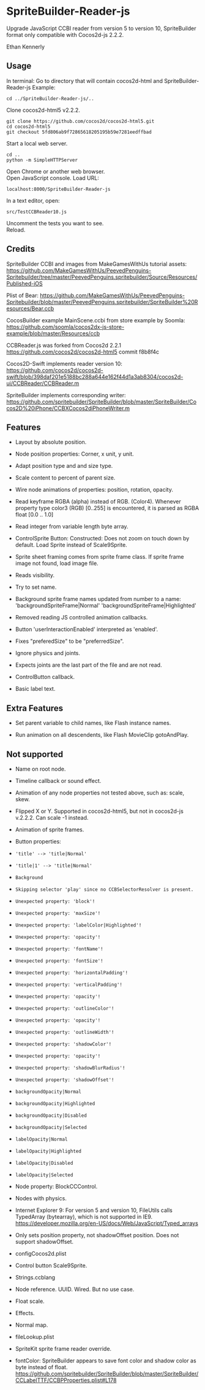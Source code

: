 SpriteBuilder-Reader-js
=======================

Upgrade JavaScript CCBI reader from version 5 to version 10, SpriteBuilder format only compatible with Cocos2d-js 2.2.2.

Ethan Kennerly


Usage
-----

In terminal:
Go to directory that will contain cocos2d-html and SpriteBuilder-Reader-js
Example:

    cd ../SpriteBuilder-Reader-js/..

Clone cocos2d-html5 v2.2.2.

    git clone https://github.com/cocos2d/cocos2d-html5.git 
    cd cocos2d-html5
    git checkout 5fd806ab9f72865618205195b59e7281eedffbad

Start a local web server.

    cd ..
    python -m SimpleHTTPServer

Open Chrome or another web browser.  
Open JavaScript console.
Load URL:

    localhost:8000/SpriteBuilder-Reader-js

In a text editor, open:

    src/TestCCBReader10.js

Uncomment the tests you want to see.  
Reload.


Credits
-------

SpriteBuilder CCBI and images from MakeGamesWithUs tutorial assets:
<https://github.com/MakeGamesWithUs/PeevedPenguins-Spritebuilder/tree/master/PeevedPenguins.spritebuilder/Source/Resources/Published-iOS>

Plist of Bear:
<https://github.com/MakeGamesWithUs/PeevedPenguins-Spritebuilder/blob/master/PeevedPenguins.spritebuilder/SpriteBuilder%20Resources/Bear.ccb>

CocosBuilder example MainScene.ccbi from store example by Soomla:
<https://github.com/soomla/cocos2dx-js-store-example/blob/master/Resources/ccb>

CCBReader.js was forked from Cocos2d 2.2.1
<https://github.com/cocos2d/cocos2d-html5>
commit f8b8f4c

Cocos2D-Swift implements reader version 10:
<https://github.com/cocos2d/cocos2d-swift/blob/398daf201e5188bc288a644e162f44d1a3ab8304/cocos2d-ui/CCBReader/CCBReader.m>

SpriteBuilder implements corresponding writer:
<https://github.com/spritebuilder/SpriteBuilder/blob/master/SpriteBuilder/Cocos2D%20iPhone/CCBXCocos2diPhoneWriter.m>


Features
--------

 * Layout by absolute position.

 * Node position properties:  Corner, x unit, y unit.
 
 * Adapt position type and and size type.

 * Scale content to percent of parent size.

 * Wire node animations of properties: position, rotation, opacity.

 * Read keyframe RGBA (alpha) instead of RGB.  (Color4).  Whenever property type color3 (RGB) [0..255] is encountered, it is parsed as RGBA float [0.0 .. 1.0]
  
 * Read integer from variable length byte array.
  
 * ControlSprite Button:
       Constructed:  Does not zoom on touch down by default.
       Load Sprite instead of Scale9Sprite.
 
 * Sprite sheet framing comes from sprite frame class.
   If sprite frame image not found, load image file.
  
 * Reads visibility.
 
 * Try to set name.
  
 * Background sprite frame names updated from number to a name:
   'backgroundSpriteFrame|Normal'
   'backgroundSpriteFrame|Highlighted' 
 
 * Removed reading JS controlled animation callbacks.

 * Button 'userInteractionEnabled' interpreted as 'enabled'.

 * Fixes "preferedSize" to be "preferredSize".

 * Ignore physics and joints.  
 
 * Expects joints are the last part of the file and are not read.

 * ControlButton callback.

 * Basic label text.


Extra Features
--------------

 * Set parent variable to child names, like Flash instance names.

 * Run animation on all descendents, like Flash MovieClip gotoAndPlay.


Not supported
-------------

 * Name on root node.

 * Timeline callback or sound effect.

 * Animation of any node properties not tested above, such as: scale, skew.

 * Flipped X or Y.  Supported in cocos2d-html5, but not in cocos2d-js v.2.2.2.  Can scale -1 instead.

 * Animation of sprite frames.
 
 * Button properties:
 *     'title' --> 'title|Normal'
 *     'title|1' --> 'title|Normal'
 *     Background 
 *     Skipping selector 'play' since no CCBSelectorResolver is present.
 *     Unexpected property: 'block'!
 *     Unexpected property: 'maxSize'!
 *     Unexpected property: 'labelColor|Highlighted'!
 *     Unexpected property: 'opacity'!
 *     Unexpected property: 'fontName'!
 *     Unexpected property: 'fontSize'!
 *     Unexpected property: 'horizontalPadding'!
 *     Unexpected property: 'verticalPadding'!
 *     Unexpected property: 'opacity'!
 *     Unexpected property: 'outlineColor'!
 *     Unexpected property: 'opacity'!
 *     Unexpected property: 'outlineWidth'!
 *     Unexpected property: 'shadowColor'!
 *     Unexpected property: 'opacity'!
 *     Unexpected property: 'shadowBlurRadius'!
 *     Unexpected property: 'shadowOffset'! 
 *     backgroundOpacity|Normal
 *     backgroundOpacity|Highlighted
 *     backgroundOpacity|Disabled
 *     backgroundOpacity|Selected
 *     labelOpacity|Normal
 *     labelOpacity|Highlighted
 *     labelOpacity|Disabled
 *     labelOpacity|Selected

 * Node property:  BlockCCControl.

 * Nodes with physics.

 * Internet Explorer 9: For version 5 and version 10, FileUtils calls TypedArray (bytearray), which is not supported in IE9.
 <https://developer.mozilla.org/en-US/docs/Web/JavaScript/Typed_arrays>

 * Only sets position property, not shadowOffset position.  Does not support shadowOffset.
 
 * configCocos2d.plist 
 
 * Control button Scale9Sprite.
 
 * Strings.ccblang
 
 * Node reference.  UUID.  Wired.  But no use case.
 
 * Float scale.
 
 * Effects.
 
 * Normal map.
 
 * fileLookup.plist
 
 * SpriteKit sprite frame reader override.

 * fontColor: SpriteBuilder appears to save font color and shadow color as byte instead of float.
<https://github.com/spritebuilder/SpriteBuilder/blob/master/SpriteBuilder/CCLabelTTF/CCBPProperties.plist#L178>
